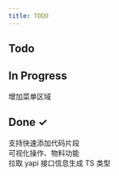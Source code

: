 ```yaml
---
title: TODO
---
```


## Todo

<template>
<a-checkbox :checked="false">支持快速创建区块</a-checkbox><br>
  <a-checkbox :checked="false">取消yapi-code原有模板，合入物料代码片段中</a-checkbox><br>
  <a-checkbox :checked="false">支持筛选远程物料</a-checkbox><br>
  <a-checkbox :checked="false">支持物料分组</a-checkbox><br>
  <a-checkbox :checked="false">区块支持预设生成目录</a-checkbox><br>
  <a-checkbox :checked="false">区块支持配置不拷贝文件</a-checkbox><br>
  <a-checkbox :checked="false">拖拽布局</a-checkbox><br>
</template>

## In Progress

<a-checkbox indeterminate>增加菜单区域</a-checkbox><br>

## Done ✓

<a-checkbox  checked>支持快速添加代码片段</a-checkbox><br>
<a-checkbox  checked>可视化操作、物料功能</a-checkbox><br>
<a-checkbox  checked>拉取 yapi 接口信息生成 TS 类型</a-checkbox><br>
